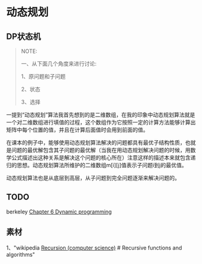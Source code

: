 # 动态规划



## DP状态机

> NOTE: 
>
> 一、从下面几个角度来进行讨论:
>
> 1、原问题和子问题
>
> 2、状态
>
> 3、选择

一提到“动态规划”算法我首先想到的是二维数组，在我的印象中动态规划算法就是一个对二维数组进行填值的过程，这个数组作为它按照一定的计算方法能够计算出矩阵中每个位置的值，并且在计算后面值时会用到前面的值。

在课本的例子中，能够使用动态规划算法解决的问题都具有最优子结构性质，也就是问题的最优解包含其子问题的最优解（当我在用动态规划解决问题的时候，用数学公式描述出这种关系是解决这个问题的核心所在）注意这样的描述本来就包含递归的思想。动态规划算法所维护的二维数组m[i][j]值表示子问题i到j的最优值。

动态规划算法也是从底层到高层，从子问题到完全问题逐渐来解决问题的。



## TODO

berkeley [Chapter 6 Dynamic programming](https://people.eecs.berkeley.edu/~vazirani/algorithms/chap6.pdf)



## 素材

1、"wikipedia [Recursion (computer science)](https://en.wikipedia.org/wiki/Recursion_(computer_science)) # Recursive functions and algorithms"

